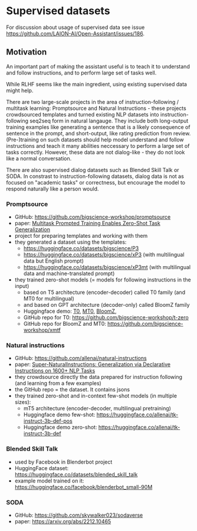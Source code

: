 # Supervised datasets

For discussion about usage of supervised data see issue <https://github.com/LAION-AI/Open-Assistant/issues/186>.


## Motivation

An important part of making the assistant useful is to teach it to understand and follow instructions, and to perform large set of tasks well.

While RLHF seems like the main ingredient, using existing supervised data might help.

There are two large-scale projects in the area of instruction-following / multitask learning: Promptsource and Natural Instructions -
these projects crowdsourced templates and turned existing NLP datasets into instruction-following seq2seq form in natural langauge.
They include both long-output training examples like generating a sentence that is a likely consequence of sentence in the prompt, and
short-output, like rating prediction from review. (Pre-)training on such datasets should help model understand and follow instructions
and teach it many abilities neccessary to perform a large set of tasks correctly. However, these data are not dialog-like - they do not
look like a normal conversation.

There are also supervised dialog datasets such as Blended Skill Talk or SODA. In constrast to instruction-following datasets, dialog data
is not as focused on "academic tasks" or correctness, but encourage the model to respond naturally like a person would.

### Promptsource
- GitHub: <https://github.com/bigscience-workshop/promptsource>
- paper: [Multitask Prompted Training Enables Zero-Shot Task Generalization](https://arxiv.org/abs/2110.08207)
- project for preparing templates and working with them
- they generated a dataset using the templates:
  - <https://huggingface.co/datasets/bigscience/P3>
  - <https://huggingface.co/datasets/bigscience/xP3> (with multilingual data but English prompt)
  - <https://huggingface.co/datasets/bigscience/xP3mt> (with multilingual data and machine-translated prompt)
- they trained zero-shot models (= models for following instructions in the input)
  - based on T5 architecture (encoder-decoder) called T0 family (and MT0 for multilingual)
  - and based on GPT architecture (decoder-only) called BloomZ family 
  - Huggingface demo: [T0](https://huggingface.co/bigscience/T0pp), [MT0](https://huggingface.co/bigscience/mt0-large), [BloomZ](https://huggingface.co/bigscience/bloomz), 
  - GitHub repo for T0: <https://github.com/bigscience-workshop/t-zero>
  - GitHub repo for BloomZ and MT0: <https://github.com/bigscience-workshop/xmtf>


### Natural instructions
- GitHub: <https://github.com/allenai/natural-instructions>
- paper: [Super-NaturalInstructions: Generalization via Declarative Instructions on 1600+ NLP Tasks](https://arxiv.org/abs/2204.07705)
- they crowdsource directly the data prepared for instruction following (and learning from a few examples)
- the GitHub repo = the dataset. It contains jsons 
- they trained zero-shot and in-context few-shot models (in multiple sizes):
  - mT5 architecture (encoder-decoder, multilingual pretraining)
  - Huggingface demo few-shot: <https://huggingface.co/allenai/tk-instruct-3b-def-pos>
  - Huggingface demo zero-shot: <https://huggingface.co/allenai/tk-instruct-3b-def>


### Blended Skill Talk
- used by Facebook in Blenderbot project
- HuggingFace dataset: <https://huggingface.co/datasets/blended_skill_talk>
- example model trained on it: <https://huggingface.co/facebook/blenderbot_small-90M>


### SODA
- GitHub: <https://github.com/skywalker023/sodaverse>
- paper: <https://arxiv.org/abs/2212.10465>


